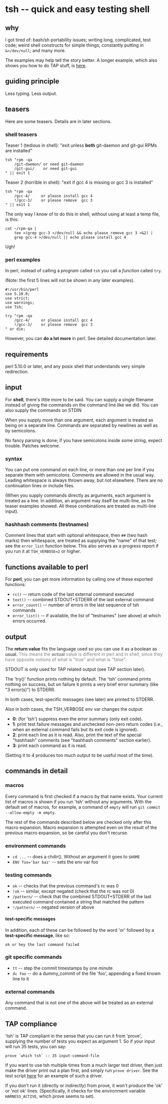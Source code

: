 # tsh -- quick and easy testing shell

## why

I got tired of: bash/sh portability issues; writing long, complicated, test
code; weird shell constructs for simple things; constantly putting in
`&>/dev/null`; and many more.

The examples may help tell the story better.  A longer example, which also
shows you how to do TAP stuff, is [here][gpt01].

[gpt01]: https://github.com/sitaramc/gitpod/blob/master/t/t01

## guiding principle

Less typing.  Less output.

## teasers

Here are some teasers.  Details are in later sections.

### shell teasers

Teaser 1 (tedious in shell): "exit unless **both** git-daemon and git-gui RPMs
are installed"

    tsh "rpm -qa
        /git-daemon/ or need git-daemon
        /git-gui/    or need git-gui
    " || exit 1

Teaser 2 (horrible in shell): "exit if gcc 4 is missing or gcc 3 is installed"

    tsh "rpm -qa
        /gcc-4/     or please install gcc 4
        !/gcc-3/    or please remove  gcc 3
    " || exit 1

The only way I know of to do this in shell, without using at least a temp
file, is this:

    cat ~/rpm-qa |
        tee >(grep gcc-3 >/dev/null && echo please remove gcc 3 >&2) |
        grep gcc-4 >/dev/null || echo please install gcc 4

Ugh!

### perl examples

In perl, instead of calling a *program* called `tsh` you call a *function*
called `try`.

(Note: the first 5 lines will not be shown in any later examples).

    #!/usr/bin/perl
    use 5.10.0;
    use strict;
    use warnings;
    use Tsh;

    try "rpm -qa
        /gcc-4/     or please install gcc 4
        !/gcc-3/    or please remove  gcc 3
    " or die;

However, you can **do a lot more** in perl.  See detailed documentation later.

## requirements

perl 5.10.0 or later, and any posix shell that understands very simple
redirection.

## input

For **shell**, there's little more to be said.  You can supply a single
filename instead of giving the commands on the command line like we did.  You
can also supply the commands on STDIN

When you supply more than one argument, each argument is treated as being on a
separate line.  Commands are separated by newlines as well as by semicolons.

No fancy parsing is done; if you have semicolons inside some string, expect
trouble.  Patches welcome.

### syntax

You can put one command on each line, or more than one per line if you
separate them with semicolons.  Comments are allowed in the usual way.
Leading whitespace is always thrown away, but not elsewhere.  There are no
continuation lines or include files.

(When you supply commands directly as arguments, each argument is treated as a
line.  In addition, an argument may itself be multi-line, as the teaser
examples showed.  All these combinations are treated as multi-line input).

### hashhash comments (testnames)

Comment lines that start with optional whitespace, then `##` (two hash marks)
then whitespace, are treated as supplying the "name" of that test; see
the `error_list` function below.  This also serves as a progress report if you
run it at `TSH_VERBOSE=2` or higher.

## functions available to perl

For **perl**, you can get more information by calling one of these exported
functions:

  * `rc()` -- return code of the last external command executed
  * `text()` -- combined STDOUT+STDERR of the last external command
  * `error_count()` -- number of errors in the last sequence of tsh commands
  * `error_list()` -- if available, the list of "testnames" (see above) at
    which errors occurred.

## output

The **return value** fits the language used so you can use it as a boolean as
usual.  <font color="gray">This means the **actual** value is different in
perl and in shell, since they have opposite notions of what is "true" and what
is "false".</font>

STDOUT is only used for TAP related output (see TAP section later).

The 'try()' function prints nothing by default.  The 'tsh' command prints
nothing on success, but on failure it prints a very brief error summary (like
"3 error(s)") to STDERR.

In both cases, test-specific messages (see later) are printed to STDERR.

Also in both cases, the TSH_VERBOSE env var changes the output:

  * **0**: (for 'tsh') suppress even the error summary (only exit code).
  * **1**: print test failure messages and unchecked non-zero return codes
    (i.e., when an external command fails but its exit code is ignored).
  * **2**: print each line as it is read.  Also, print the text of the special
    "hashhash" comments (see "hashhash comments" section earlier).
  * **3**: print each command as it is read.

(Setting it to 4 produces too much output to be useful most of the time).

## commands in detail

### macros

Every command is first checked if a macro by that name exists.  Your current
list of macros is shown if you run 'tsh' without any arguments.  With the
default set of macros, for example, a command of `empty` will run `git commit
--allow-empty -m empty`.

The rest of the commands described below are checked only after this macro
expansion.  Macro expansion is attempted even on the result of the previous
macro expansion, so be careful you don't recurse.

### environment commands

  * `cd ...` -- does a chdir().  Without an argument it goes to `$HOME`
  * `ENV foo='bar baz'` -- sets the env var foo

### testing commands

  * `ok` -- checks that the previous command's rc was 0
  * `!ok` -- similar, except negated (check that the rc was *not* 0)
  * `/pattern/` -- check that the combined STDOUT+STDERR of the last executed
    command contained a string that matched the pattern
  * `!/pattern/` -- negated version of above

#### test-specific messages

In addition, each of these can be followed by the word 'or' followed by a
**test-specific message**, like so:

    ok or hey the last command failed

### git specific commands

  * `tt` -- step the commit timestamps by one minute
  * `dc foo` -- do a dummy_commit of the file 'foo', appending a fixed known
    line to it

### external commands

Any command that is not one of the above will be treated as an external
command.

## TAP compliance

'tsh' is TAP compliant in the sense that you can run it from 'prove',
supplying the number of tests you expect as argument 1.  So if your input will
run 35 tests, you can say:

    prove `which tsh` :: 35 input-command-file

If you want to use tsh multiple times from a much larger test driver, then
just make the driver print out a plan first, and simply run `prove driver`.
See the test script [here][gpt01] for an example of such a driver.

If you don't run it (directly or indirectly) from prove, it won't produce the
'ok' or 'not ok' lines.  (Specifically, it checks for the environment variable
`HARNESS_ACTIVE`, which prove seems to set).
